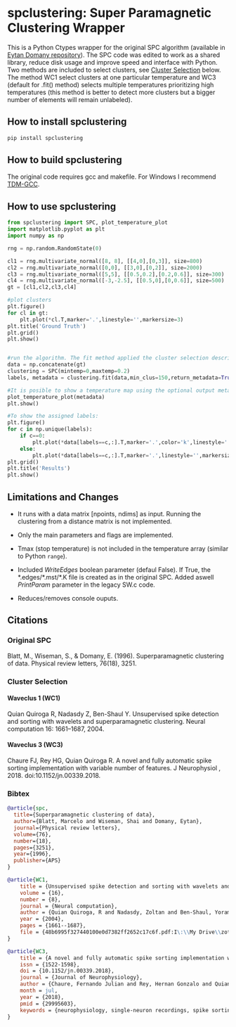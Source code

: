 # spclustering: Super Paramagnetic Clustering Wrapper

This is a Python Ctypes wrapper for the original SPC algorithm (available in [Eytan Domany repository](https://github.com/eytandomany/SPC)). The SPC code was edited to work as a shared library, reduce disk usage and improve speed and interface with Python. Two methods are included to select clusters, see [Cluster Selection](#cluster-selection) below. The method WC1 select clusters at one particular temperature and WC3 (default for .fit() method) selects multiple temperatures prioritizing high temperatures (this method is better to detect more clusters but a bigger number of elements will remain unlabeled).

## How to install spclustering

```bash
pip install spclustering
```

## How to build spclustering

The original code requires gcc and makefile. For Windows I recommend [TDM-GCC](https://jmeubank.github.io/tdm-gcc/).


## How to use spclustering

```python
from spclustering import SPC, plot_temperature_plot
import matplotlib.pyplot as plt
import numpy as np

rng = np.random.RandomState(0)

cl1 = rng.multivariate_normal([8, 8], [[4,0],[0,3]], size=800)
cl2 = rng.multivariate_normal([0,0], [[3,0],[0,2]], size=2000)
cl3 = rng.multivariate_normal([5,5], [[0.5,0.2],[0.2,0.6]], size=300)
cl4 = rng.multivariate_normal([-3,-2.5], [[0.5,0],[0,0.6]], size=500)
gt = [cl1,cl2,cl3,cl4]

#plot clusters
plt.figure()
for cl in gt:
    plt.plot(*cl.T,marker='.',linestyle='',markersize=3)
plt.title('Ground Truth')
plt.grid()
plt.show()


#run the algorithm. The fit method applied the cluster selection described in Waveclus 3. The method fit_WC1 is the alternative using the original Waveclus 1 temperature selection.
data = np.concatenate(gt)
clustering = SPC(mintemp=0,maxtemp=0.2)
labels, metadata = clustering.fit(data,min_clus=150,return_metadata=True)

#It is posible to show a temperature map using the optional output metadata
plot_temperature_plot(metadata)
plt.show()

#To show the assigned labels:
plt.figure()
for c in np.unique(labels):
    if c==0:
        plt.plot(*data[labels==c,:].T,marker='.',color='k',linestyle='',markersize=3)
    else:
        plt.plot(*data[labels==c,:].T,marker='.',linestyle='',markersize=3)
plt.grid()
plt.title('Results')
plt.show()
```

## Limitations and Changes

- It runs with a data matrix [npoints, ndims] as input. Running the clustering from a distance matrix is not implemented.

- Only the main parameters and flags are implemented.

- Tmax (stop temperature) is not included in the temperature array (similar to Python ```range```). 

- Included *WriteEdges* boolean parameter (defaul False). If True, the \*.edges/\*.mst/\*.K file is created as in the original SPC. Added aswell *PrintParam* parameter in the legacy SW.c code.

- Reduces/removes console ouputs.

## Citations
### Original SPC 
Blatt, M., Wiseman, S., & Domany, E. (1996). Superparamagnetic clustering of data. Physical review letters, 76(18), 3251.


### Cluster Selection
#### Waveclus 1 (WC1)

Quian Quiroga R, Nadasdy Z, Ben-Shaul Y. Unsupervised spike detection and sorting with wavelets and superparamagnetic clustering. Neural computation 16: 1661–1687, 2004.

#### Waveclus 3 (WC3)

Chaure FJ, Rey HG, Quian Quiroga R. A novel and fully automatic spike sorting implementation with variable number of features. J Neurophysiol , 2018. doi:10.1152/jn.00339.2018.

### Bibtex
```bibtex
@article{spc,
  title={Superparamagnetic clustering of data},
  author={Blatt, Marcelo and Wiseman, Shai and Domany, Eytan},
  journal={Physical review letters},
  volume={76},
  number={18},
  pages={3251},
  year={1996},
  publisher={APS}
}

@article{WC1,
	title = {Unsupervised spike detection and sorting with wavelets and superparamagnetic clustering},
	volume = {16},
	number = {8},
	journal = {Neural computation},
	author = {Quian Quiroga, R and Nadasdy, Zoltan and Ben-Shaul, Yoram},
	year = {2004},
	pages = {1661--1687},
	file = {48b6995f327440100e0d7382ff2652c17c6f.pdf:I\:\\My Drive\\zotero\\storage\\GXTC9KF8\\48b6995f327440100e0d7382ff2652c17c6f.pdf:application/pdf},
}

@article{WC3,
	title = {A novel and fully automatic spike sorting implementation with variable number of features},
	issn = {1522-1598},
	doi = {10.1152/jn.00339.2018},
	journal = {Journal of Neurophysiology},
	author = {Chaure, Fernando Julian and Rey, Hernan Gonzalo and Quian Quiroga, Rodrigo},
	month = jul,
	year = {2018},
	pmid = {29995603},
	keywords = {neurophysiology, single-neuron recordings, spike sorting, tetrode}
}
```